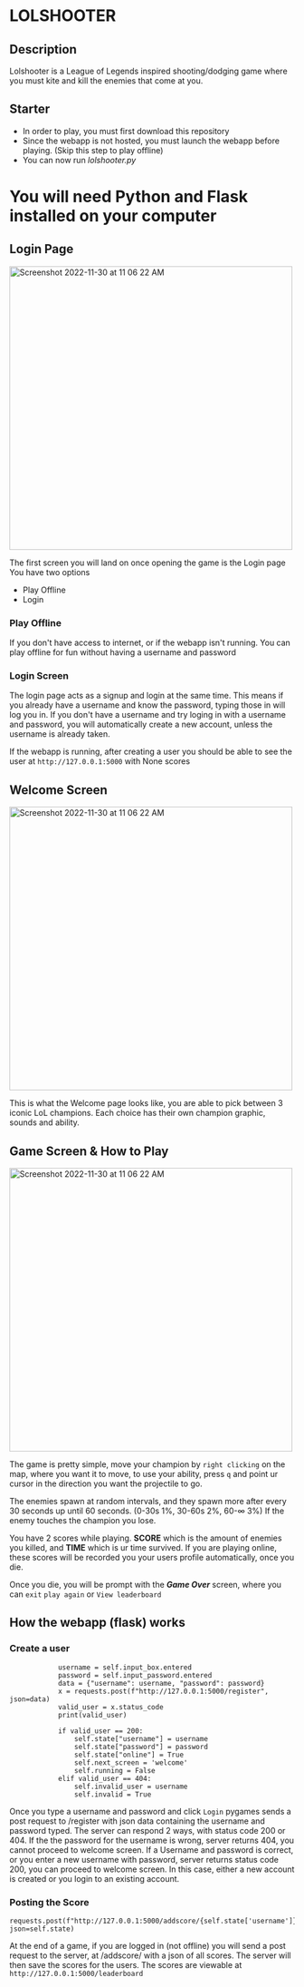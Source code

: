 # LOLSHOOTER

## Description
Lolshooter is a League of Legends inspired shooting/dodging game where you must kite and kill the enemies that come at you.

## Starter
* In order to play, you must first download this repository
* Since the webapp is not hosted, you must launch the webapp before playing. (Skip this step to play offline)
* You can now run *lolshooter.py*
# You will need Python and Flask installed on your computer

## Login Page

<img width="500" alt="Screenshot 2022-11-30 at 11 06 22 AM" src="https://user-images.githubusercontent.com/100272904/204886636-a6433806-a79c-4350-9f72-e63a2194dfb6.png">

The first screen you will land on once opening the game is the Login page
You have two options
* Play Offline
* Login

### Play Offline
If you don't have access to internet, or if the webapp isn't running. You can play offline for fun without having a username and password

### Login Screen
The login page acts as a signup and login at the same time. This means if you already have a username and know the password, typing those in will log you in. If you don't have a username and try loging in with a username and password, you will automatically create a new account, unless the username is already taken. 

If the webapp is running, after creating a user you should be able to see the user at ```http://127.0.0.1:5000``` with None scores

## Welcome Screen

<img width="500" alt="Screenshot 2022-11-30 at 11 06 22 AM" src="https://user-images.githubusercontent.com/100272904/204888803-4a1ea5ea-ede9-4bc3-a5bc-fcd6e4eb32cb.png">

This is what the Welcome page looks like, you are able to pick between 3 iconic LoL champions. Each choice has their own champion graphic, sounds and ability.

## Game Screen & How to Play

<img width="500" alt="Screenshot 2022-11-30 at 11 06 22 AM" src="https://user-images.githubusercontent.com/100272904/204889442-183c9af5-496a-4f66-8745-c1097735b8f3.png">

The game is pretty simple, move your champion by ```right clicking``` on the map, where you want it to move, to use your ability, press ```q``` and point ur cursor in the direction you want the projectile to go.

The enemies spawn at random intervals, and they spawn more after every 30 seconds up until 60 seconds. (0-30s 1%, 30-60s 2%, 60-∞ 3%)
If the enemy touches the champion you lose. 

You have 2 scores while playing. **SCORE** which is the amount of enemies you killed, and **TIME** which is ur time survived.
If you are playing online, these scores will be recorded you your users profile automatically, once you die.

Once you die, you will be prompt with the ***Game Over*** screen, where you can ```exit``` ```play again``` or ```View leaderboard```


## How the webapp (flask) works

### Create a user

```
            username = self.input_box.entered
            password = self.input_password.entered
            data = {"username": username, "password": password}
            x = requests.post(f"http://127.0.0.1:5000/register", json=data)
            valid_user = x.status_code
            print(valid_user)

            if valid_user == 200:
                self.state["username"] = username
                self.state["password"] = password
                self.state["online"] = True
                self.next_screen = 'welcome'
                self.running = False
            elif valid_user == 404:
                self.invalid_user = username
                self.invalid = True
```

Once you type a username and password and click ```Login``` pygames sends a post request to /register with json data containing the username and password typed. The server can respond 2 ways, with status code 200 or 404. If the the password for the username is wrong, server returns 404, you cannot proceed to welcome screen. If a Username and password is correct, or you enter a new username with password, server returns status code 200, you can proceed to welcome screen. In this case, either a new account is created or you login to an existing account.

### Posting the Score

```
requests.post(f"http://127.0.0.1:5000/addscore/{self.state['username']}", json=self.state)
```

At the end of a game, if you are logged in (not offline) you will send a post request to the server, at /addscore/<username> with a json of all scores.
The server will then save the scores for the users. The scores are viewable at ```http://127.0.0.1:5000/leaderboard```

